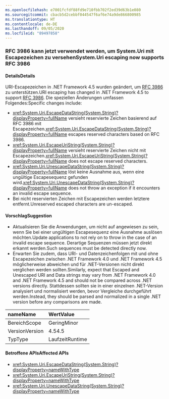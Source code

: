 ```yaml
---
ms.openlocfilehash: e7001fcfdf88fd9e710fbb702f2ed39d63b1e080
ms.sourcegitcommit: cbacb5d2cebbf044547f6af6e74a9de866800985
ms.translationtype: HT
ms.contentlocale: de-DE
ms.lasthandoff: 09/05/2020
ms.locfileid: "89497858"
---
```

### <a name="systemuri-escaping-now-supports-rfc-3986"></a><span data-ttu-id="c43d3-101">RFC 3986 kann jetzt verwendet werden, um System.Uri mit Escapezeichen zu versehen</span><span class="sxs-lookup"><span data-stu-id="c43d3-101">System.Uri escaping now supports RFC 3986</span></span>

#### <a name="details"></a><span data-ttu-id="c43d3-102">Details</span><span class="sxs-lookup"><span data-stu-id="c43d3-102">Details</span></span>

<span data-ttu-id="c43d3-103">URI-Escapezeichen in .NET Framework 4.5 wurden geändert, um [RFC 3986](https://tools.ietf.org/html/rfc3986) zu unterstützen.</span><span class="sxs-lookup"><span data-stu-id="c43d3-103">URI escaping has changed in .NET Framework 4.5 to support [RFC 3986](https://tools.ietf.org/html/rfc3986).</span></span> <span data-ttu-id="c43d3-104">Die speziellen Änderungen umfassen Folgendes:</span><span class="sxs-lookup"><span data-stu-id="c43d3-104">Specific changes include:</span></span><ul><li><span data-ttu-id="c43d3-105"><xref:System.Uri.EscapeDataString(System.String)?displayProperty=fullName> versieht reservierte Zeichen basierend auf RFC 3986 mit Escapezeichen.</span><span class="sxs-lookup"><span data-stu-id="c43d3-105"><xref:System.Uri.EscapeDataString(System.String)?displayProperty=fullName> escapes reserved characters based on RFC 3986.</span></span></li><li><span data-ttu-id="c43d3-106"><xref:System.Uri.EscapeUriString(System.String)?displayProperty=fullName> versieht reservierte Zeichen nicht mit Escapezeichen.</span><span class="sxs-lookup"><span data-stu-id="c43d3-106"><xref:System.Uri.EscapeUriString(System.String)?displayProperty=fullName> does not escape reserved characters.</span></span></li><li><span data-ttu-id="c43d3-107"><xref:System.Uri.UnescapeDataString(System.String)?displayProperty=fullName> löst keine Ausnahme aus, wenn eine ungültige Escapesequenz gefunden wird.</span><span class="sxs-lookup"><span data-stu-id="c43d3-107"><xref:System.Uri.UnescapeDataString(System.String)?displayProperty=fullName> does not throw an exception if it encounters an invalid escape sequence.</span></span></li><li><span data-ttu-id="c43d3-108">Bei nicht reservierten Zeichen mit Escapezeichen werden letztere entfernt.</span><span class="sxs-lookup"><span data-stu-id="c43d3-108">Unreserved escaped characters are un-escaped.</span></span></li></ul>

#### <a name="suggestion"></a><span data-ttu-id="c43d3-109">Vorschlag</span><span class="sxs-lookup"><span data-stu-id="c43d3-109">Suggestion</span></span>

<ul><li><span data-ttu-id="c43d3-110">Aktualisieren Sie die Anwendungen, um nicht auf <xref:System.Uri.UnescapeDataString(System.String)?displayProperty=fullName> angewiesen zu sein, wenn Sie bei einer ungültigen Escapesequenz eine Ausnahme auslösen möchten.</span><span class="sxs-lookup"><span data-stu-id="c43d3-110">Update applications to not rely on <xref:System.Uri.UnescapeDataString(System.String)?displayProperty=fullName> to throw in the case of an invalid escape sequence.</span></span> <span data-ttu-id="c43d3-111">Derartige Sequenzen müssen jetzt direkt erkannt werden.</span><span class="sxs-lookup"><span data-stu-id="c43d3-111">Such sequences must be detected directly now.</span></span></li><li><span data-ttu-id="c43d3-112">Erwarten Sie zudem, dass URI- und Datenzeichenfolgen mit und ohne Escapezeichen zwischen .NET Framework 4.0 und .NET Framework 4.5 möglicherweise abweichen und für .NET-Versionen nicht direkt verglichen werden sollten.</span><span class="sxs-lookup"><span data-stu-id="c43d3-112">Similarly, expect that Escaped and Unescaped URI and Data strings may vary from .NET Framework 4.0 and .NET Framework 4.5 and should not be compared across .NET versions directly.</span></span> <span data-ttu-id="c43d3-113">Stattdessen sollten sie in einer einzelnen .NET-Version analysiert und normalisiert werden, bevor Vergleiche durchgeführt werden.</span><span class="sxs-lookup"><span data-stu-id="c43d3-113">Instead, they should be parsed and normalized in a single .NET version before any comparisons are made.</span></span></li></ul>

| <span data-ttu-id="c43d3-114">name</span><span class="sxs-lookup"><span data-stu-id="c43d3-114">Name</span></span>    | <span data-ttu-id="c43d3-115">Wert</span><span class="sxs-lookup"><span data-stu-id="c43d3-115">Value</span></span>       |
|:--------|:------------|
| <span data-ttu-id="c43d3-116">Bereich</span><span class="sxs-lookup"><span data-stu-id="c43d3-116">Scope</span></span>   |<span data-ttu-id="c43d3-117">Gering</span><span class="sxs-lookup"><span data-stu-id="c43d3-117">Minor</span></span>|
|<span data-ttu-id="c43d3-118">Version</span><span class="sxs-lookup"><span data-stu-id="c43d3-118">Version</span></span>|<span data-ttu-id="c43d3-119">4.5</span><span class="sxs-lookup"><span data-stu-id="c43d3-119">4.5</span></span>|
|<span data-ttu-id="c43d3-120">Typ</span><span class="sxs-lookup"><span data-stu-id="c43d3-120">Type</span></span>|<span data-ttu-id="c43d3-121">Laufzeit</span><span class="sxs-lookup"><span data-stu-id="c43d3-121">Runtime</span></span>|

#### <a name="affected-apis"></a><span data-ttu-id="c43d3-122">Betroffene APIs</span><span class="sxs-lookup"><span data-stu-id="c43d3-122">Affected APIs</span></span>

- <xref:System.Uri.EscapeDataString(System.String)?displayProperty=nameWithType>
- <xref:System.Uri.EscapeUriString(System.String)?displayProperty=nameWithType>
- <xref:System.Uri.UnescapeDataString(System.String)?displayProperty=nameWithType>

<!--

#### Affected APIs

- `M:System.Uri.EscapeDataString(System.String)`
- `M:System.Uri.EscapeUriString(System.String)`
- `M:System.Uri.UnescapeDataString(System.String)`

-->
